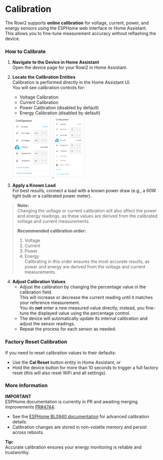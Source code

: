 # Calibration

The Rowi2 supports **online calibration** for voltage, current, power, and energy sensors using the ESPHome web interface or Home Assistant.  
This allows you to fine-tune measurement accuracy without reflashing the device.

### How to Calibrate

1. **Navigate to the Device in Home Assistant**  
   Open the device page for your Rowi2 in Home Assistant.

2. **Locate the Calibration Entities**  
   Calibration is performed directly in the Home Assistant UI.  
   You will see calibration controls for:
   - Voltage Calibration
   - Current Calibration
   - Power Calibration (disabled by default)
   - Energy Calibration (disabled by default)

   <a href="onboarding/rowi-calibration-1.png" target="_blank">
     <img src="onboarding/rowi-calibration-1.png" alt="Calibration Options enabled" height="200">
   </a>
   <a href="onboarding/rowi-calibration-2.png" target="_blank">
     <img src="onboarding/rowi-calibration-2.png" alt="Calibration Options all" height="200">
   </a>

3. **Apply a Known Load**  
   For best results, connect a load with a known power draw (e.g., a 60W light bulb or a calibrated power meter).

> **Note:**  
> Changing the voltage or current calibration will also affect the power and energy readings, as these values are derived from the calibrated voltage and current measurements.
>
> **Recommended calibration order:**  
> 1. Voltage  
> 2. Current  
> 3. Power  
> 4. Energy  
> Calibrating in this order ensures the most accurate results, as power and energy are derived from the voltage and current measurements.

4. **Adjust Calibration Values**  
   - Adjust the calibration by changing the percentage value in the calibration field.  
     This will increase or decrease the current reading until it matches your reference measurement.  
     You do **not** enter a new measured value directly; instead, you fine-tune the displayed value using the percentage control.
   - The device will automatically update its internal calibration and adjust the sensor readings.
   - Repeat the process for each sensor as needed.

### Factory Reset Calibration

If you need to reset calibration values to their defaults:
- Use the **Cal Reset** button entity in Home Assistant, or
- Hold the device button for more than 10 seconds to trigger a full factory reset (this will also reset WiFi and all settings).

### More Information

**IMPORTANT**  
ESPHome documentation is currently in PR and awaiting merging improvements [PR#4744][esphome-docs-pr].

- See the [ESPHome BL0940 documentation][esphome-docs] for advanced calibration details.
- Calibration changes are stored in non-volatile memory and persist across reboots.

**Tip:**  
Accurate calibration ensures your energy monitoring is reliable and trustworthy.

[esphome-docs]: https://esphome.io/components/sensor/bl0940.html  
[esphome-docs-pr]: https://github.com/esphome/esphome-docs/pull/4744